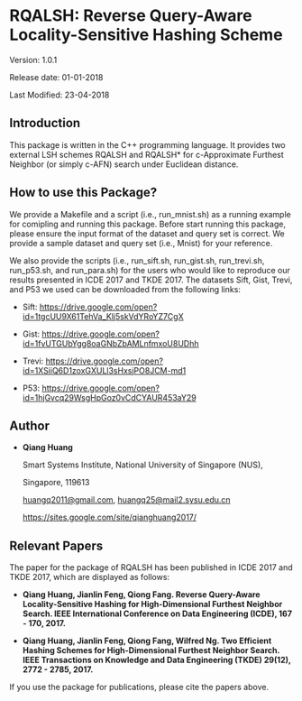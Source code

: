 # RQALSH: Reverse Query-Aware Locality-Sensitive Hashing Scheme

Version: 1.0.1

Release date: 01-01-2018

Last Modified: 23-04-2018


Introduction
--------

This package is written in the C++ programming language. It provides two 
external LSH schemes RQALSH and RQALSH* for c-Approximate Furthest Neighbor 
(or simply c-AFN) search under Euclidean distance.

How to use this Package?
--------

We provide a Makefile and a script (i.e., run_mnist.sh) as a running example 
for comipling and running this package. Before start running this package, 
please ensure the input format of the dataset and query set is correct. We 
provide a sample dataset and query set (i.e., Mnist) for your reference.

We also provide the scripts (i.e., run_sift.sh, run_gist.sh, run_trevi.sh,
run_p53.sh, and run_para.sh) for the users who would like to reproduce our 
results presented in ICDE 2017 and TKDE 2017. The datasets Sift, Gist, Trevi, 
and P53 we used can be downloaded from the following links:

* Sift: https://drive.google.com/open?id=1tgcUU9X61TehVa_Klj5skVdYRoYZ7CgX

* Gist: https://drive.google.com/open?id=1fvUTGUbYgg8oaGNbZbAMLnfmxoU8UDhh

* Trevi: https://drive.google.com/open?id=1XSiiQ6D1zoxGXULl3sHxsjPO8JCM-md1

* P53: https://drive.google.com/open?id=1hjGvcq29WsgHpGoz0vCdCYAUR453aY29


Author
--------

* **Qiang Huang**

  Smart Systems Institute, National University of Singapore (NUS),
  
  Singapore, 119613 
  
  huangq2011@gmail.com, huangq25@mail2.sysu.edu.cn
  
  https://sites.google.com/site/qianghuang2017/


Relevant Papers
--------

The paper for the package of RQALSH has been published in ICDE 2017 and TKDE 2017, 
which are displayed as follows:

* **Qiang Huang, Jianlin Feng, Qiong Fang. Reverse Query-Aware Locality-Sensitive 
Hashing for High-Dimensional Furthest Neighbor Search. IEEE International Conference 
on Data Engineering (ICDE), 167 - 170, 2017.**

* **Qiang Huang, Jianlin Feng, Qiong Fang, Wilfred Ng. Two Efficient Hashing Schemes 
for High-Dimensional Furthest Neighbor Search. IEEE Transactions on Knowledge and 
Data Engineering (TKDE) 29(12), 2772 - 2785, 2017.**

If you use the package for publications, please cite the papers above.
